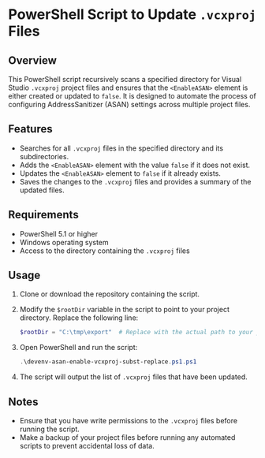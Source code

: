 
# PowerShell Script to Update `.vcxproj` Files

## Overview

This PowerShell script recursively scans a specified directory for Visual Studio `.vcxproj` project files and ensures that the `<EnableASAN>` element is either created or updated to `false`. It is designed to automate the process of configuring AddressSanitizer (ASAN) settings across multiple project files.

## Features

- Searches for all `.vcxproj` files in the specified directory and its subdirectories.
- Adds the `<EnableASAN>` element with the value `false` if it does not exist.
- Updates the `<EnableASAN>` element to `false` if it already exists.
- Saves the changes to the `.vcxproj` files and provides a summary of the updated files.

## Requirements

- PowerShell 5.1 or higher
- Windows operating system
- Access to the directory containing the `.vcxproj` files

## Usage

1. Clone or download the repository containing the script.
2. Modify the `$rootDir` variable in the script to point to your project directory. Replace the following line:
   ```powershell
   $rootDir = "C:\tmp\export"  # Replace with the actual path to your project
   ```
3. Open PowerShell and run the script:
   ```powershell
   .\devenv-asan-enable-vcxproj-subst-replace.ps1.ps1
   ```

4. The script will output the list of `.vcxproj` files that have been updated.

## Notes

- Ensure that you have write permissions to the `.vcxproj` files before running the script.
- Make a backup of your project files before running any automated scripts to prevent accidental loss of data.
